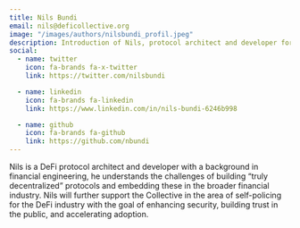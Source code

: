 ```yaml
---
title: Nils Bundi
email: nils@deficollective.org
image: "/images/authors/nilsbundi_profil.jpeg"
description: Introduction of Nils, protocol architect and developer for The DeFi Collective.
social:
  - name: twitter
    icon: fa-brands fa-x-twitter
    link: https://twitter.com/nilsbundi

  - name: linkedin
    icon: fa-brands fa-linkedin
    link: https://www.linkedin.com/in/nils-bundi-6246b998

  - name: github
    icon: fa-brands fa-github
    link: https://github.com/nbundi
---
```


Nils is a DeFi protocol architect and developer with a background in financial engineering, he understands the challenges of building “truly decentralized” protocols and embedding these in the broader financial industry. Nils will further support the Collective in the area of self-policing for the DeFi industry with the goal of enhancing security, building trust in the public, and accelerating adoption.